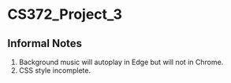 # CS372_Project_3
## Informal Notes
1. Background music will autoplay in Edge but will not in Chrome.
2. CSS style incomplete.
